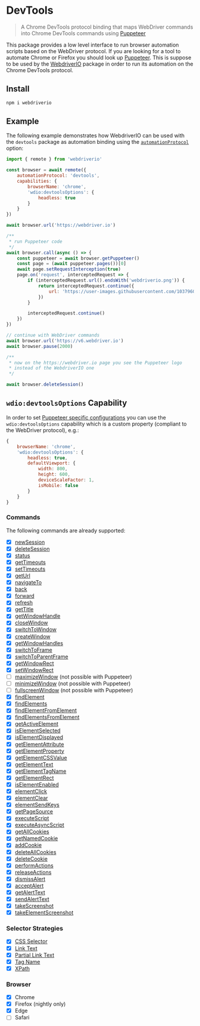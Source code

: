 DevTools
========

> A Chrome DevTools protocol binding that maps WebDriver commands into Chrome DevTools commands using [Puppeteer](https://www.npmjs.com/package/puppeteer)

This package provides a low level interface to run browser automation scripts based on the WebDriver protocol. If you are looking for a tool to automate Chrome or Firefox you should look up [Puppeteer](https://www.npmjs.com/package/puppeteer). This is suppose to be used by the [WebdriverIO](https://webdriver.io/) package in order to run its automation on the Chrome DevTools protocol.

## Install

```sh
npm i webdriverio
```

## Example

The following example demonstrates how WebdriverIO can be used with the `devtools` package as automation binding using the [`automationProtocol`](https://webdriver.io/docs/options#automationProtocol) option:

```js
import { remote } from 'webdriverio'

const browser = await remote({
    automationProtocol: 'devtools',
    capabilities: {
        browserName: 'chrome',
        'wdio:devtoolsOptions': {
            headless: true
        }
    }
})

await browser.url('https://webdriver.io')

/**
 * run Puppeteer code
 */
await browser.call(async () => {
    const puppeteer = await browser.getPuppeteer()
    const page = (await puppeteer.pages())[0]
    await page.setRequestInterception(true)
    page.on('request', interceptedRequest => {
        if (interceptedRequest.url().endsWith('webdriverio.png')) {
            return interceptedRequest.continue({
                url: 'https://user-images.githubusercontent.com/10379601/29446482-04f7036a-841f-11e7-9872-91d1fc2ea683.png'
            })
        }

        interceptedRequest.continue()
    })
})

// continue with WebDriver commands
await browser.url('https://v6.webdriver.io')
await browser.pause(2000)

/**
 * now on the https://webdriver.io page you see the Puppeteer logo
 * instead of the WebdriverIO one
 */

await browser.deleteSession()
```

## `wdio:devtoolsOptions` Capability

In order to set [Puppeteer specific configurations](https://pptr.dev/#?product=Puppeteer&version=v5.5.0&show=api-puppeteerlaunchoptions) you can use the `wdio:devtoolsOptions` capability which is a custom property (compliant to the WebDriver protocol), e.g.:

```js
{
    browserName: 'chrome',
    'wdio:devtoolsOptions': {
        headless: true,
        defaultViewport: {
            width: 800,
            height: 600,
            deviceScaleFactor: 1,
            isMobile: false
        }
    }
}
```

### Commands

The following commands are already supported:

- [x] [newSession](https://w3c.github.io/webdriver/#new-session)
- [x] [deleteSession](https://w3c.github.io/webdriver/#delete-session)
- [x] [status](https://w3c.github.io/webdriver/#status)
- [x] [getTimeouts](https://w3c.github.io/webdriver/#get-timeouts)
- [x] [setTimeouts](https://w3c.github.io/webdriver/#set-timeouts)
- [x] [getUrl](https://w3c.github.io/webdriver/#get-current-url)
- [x] [navigateTo](https://w3c.github.io/webdriver/#navigate-to)
- [x] [back](https://w3c.github.io/webdriver/#back)
- [x] [forward](https://w3c.github.io/webdriver/#forward)
- [x] [refresh](https://w3c.github.io/webdriver/#refresh)
- [x] [getTitle](https://w3c.github.io/webdriver/#get-title)
- [x] [getWindowHandle](https://w3c.github.io/webdriver/#get-window-handle)
- [x] [closeWindow](https://w3c.github.io/webdriver/#close-window)
- [x] [switchToWindow](https://w3c.github.io/webdriver/#switch-to-window)
- [x] [createWindow](https://w3c.github.io/webdriver/#new-window)
- [x] [getWindowHandles](https://w3c.github.io/webdriver/#get-window-handles)
- [x] [switchToFrame](https://w3c.github.io/webdriver/#switch-to-frame)
- [x] [switchToParentFrame](https://w3c.github.io/webdriver/#switch-to-parent-frame)
- [x] [getWindowRect](https://w3c.github.io/webdriver/#get-window-rect)
- [x] [setWindowRect](https://w3c.github.io/webdriver/#set-window-rect)
- [ ] [maximizeWindow](https://w3c.github.io/webdriver/#maximize-window) (not possible with Puppeteer)
- [ ] [minimizeWindow](https://w3c.github.io/webdriver/#minimize-window) (not possible with Puppeteer)
- [ ] [fullscreenWindow](https://w3c.github.io/webdriver/#fullscreen-window) (not possible with Puppeteer)
- [x] [findElement](https://w3c.github.io/webdriver/#find-element)
- [x] [findElements](https://w3c.github.io/webdriver/#find-elements)
- [x] [findElementFromElement](https://w3c.github.io/webdriver/#find-element-from-element)
- [x] [findElementsFromElement](https://w3c.github.io/webdriver/#find-elements-from-element)
- [x] [getActiveElement](https://w3c.github.io/webdriver/#get-active-element)
- [x] [isElementSelected](https://w3c.github.io/webdriver/#is-element-selected)
- [x] [isElementDisplayed](https://w3c.github.io/webdriver/#element-displayedness)
- [x] [getElementAttribute](https://w3c.github.io/webdriver/#get-element-attribute)
- [x] [getElementProperty](https://w3c.github.io/webdriver/#get-element-property)
- [x] [getElementCSSValue](https://w3c.github.io/webdriver/#get-element-css-value)
- [x] [getElementText](https://w3c.github.io/webdriver/#get-element-text)
- [x] [getElementTagName](https://w3c.github.io/webdriver/#get-element-tag-name)
- [x] [getElementRect](https://w3c.github.io/webdriver/#get-element-rect)
- [x] [isElementEnabled](https://w3c.github.io/webdriver/#is-element-enabled)
- [x] [elementClick](https://w3c.github.io/webdriver/#element-click)
- [x] [elementClear](https://w3c.github.io/webdriver/#element-clear)
- [x] [elementSendKeys](https://w3c.github.io/webdriver/#element-send-keys)
- [x] [getPageSource](https://w3c.github.io/webdriver/#get-page-source)
- [x] [executeScript](https://w3c.github.io/webdriver/#execute-script)
- [x] [executeAsyncScript](https://w3c.github.io/webdriver/#execute-async-script)
- [x] [getAllCookies](https://w3c.github.io/webdriver/#get-all-cookies)
- [x] [getNamedCookie](https://w3c.github.io/webdriver/#get-named-cookie)
- [x] [addCookie](https://w3c.github.io/webdriver/#add-cookie)
- [x] [deleteAllCookies](https://w3c.github.io/webdriver/#delete-all-cookies)
- [x] [deleteCookie](https://w3c.github.io/webdriver/#delete-cookie)
- [x] [performActions](https://w3c.github.io/webdriver/#perform-actions)
- [x] [releaseActions](https://w3c.github.io/webdriver/#release-actions)
- [x] [dismissAlert](https://w3c.github.io/webdriver/#dismiss-alert)
- [x] [acceptAlert](https://w3c.github.io/webdriver/#accept-alert)
- [x] [getAlertText](https://w3c.github.io/webdriver/#get-alert-text)
- [x] [sendAlertText](https://w3c.github.io/webdriver/#send-alert-text)
- [x] [takeScreenshot](https://w3c.github.io/webdriver/#take-screenshot)
- [x] [takeElementScreenshot](https://w3c.github.io/webdriver/#take-element-screenshot)

### Selector Strategies

- [x] [CSS Selector](https://w3c.github.io/webdriver/#css-selectors)
- [x] [Link Text](https://w3c.github.io/webdriver/#partial-link-text)
- [x] [Partial Link Text](https://w3c.github.io/webdriver/#partial-link-text)
- [x] [Tag Name](https://w3c.github.io/webdriver/#tag-name)
- [x] [XPath](https://w3c.github.io/webdriver/#xpath)

### Browser

- [x] Chrome
- [x] Firefox (nightly only)
- [x] Edge
- [ ] Safari
